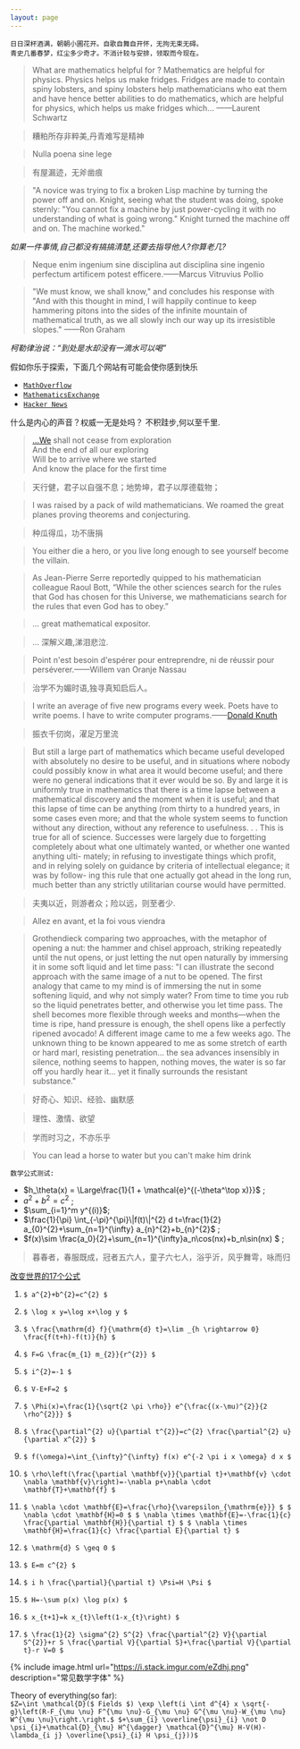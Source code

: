 ```yaml
---
layout: page
---
```

```
日日深杯酒满，朝朝小圃花开。自歌自舞自开怀，无拘无束无碍。
青史几番春梦，红尘多少奇才。不消计较与安排，领取而今现在。
```
> What are mathematics helpful for ? Mathematics are helpful for physics. Physics helps us make fridges. Fridges are made to contain spiny lobsters, and spiny lobsters help mathematicians who eat them and have hence better abilities to do mathematics, which are helpful for physics, which helps us make fridges which... ——Laurent Schwartz

> 糟粕所存非粹美,丹青难写是精神

> Nulla poena sine lege

> 有屋漏迹，无斧凿痕

> "A novice was trying to fix a broken Lisp machine by turning the power off and on. Knight, seeing what the student was doing, spoke sternly: "You cannot fix a machine by just power-cycling it with no understanding of what is going wrong." Knight turned the machine off and on. The machine worked." 

*如果一件事情,自己都没有搞搞清楚,还要去指导他人?你算老几?*

> Neque enim ingenium sine disciplina aut disciplina sine ingenio perfectum artificem potest efficere.——Marcus Vitruvius Pollio 

> "We must know, we shall know," and concludes his response with "And with this thought in mind, I will happily continue to keep hammering pitons into the sides of the infinite mountain of mathematical truth, as we all slowly inch our way up its irresistible slopes." ——Ron Graham
 
*柯勒律治说：“到处是水却没有一滴水可以喝”*

假如你乐于探索，下面几个网站有可能会使你感到快乐  
- [`MathOverflow`](https://mathoverflow.net/)  
- [`MathematicsExchange`](https://math.stackexchange.com/)  
- [`Hacker News`](https://news.ycombinator.com/)  
 
什么是内心的声音？权威一无是处吗？ 不积跬步,何以至千里.

> [...We](http://www.columbia.edu/itc/history/winter/w3206/edit/tseliotlittlegidding.html) shall not cease from exploration  
And the end of all our exploring   
Will be to arrive where we started    
And know the place for the first time  

> 天行健，君子以自强不息；地势坤，君子以厚德载物；

> I was raised by a pack of wild mathematicians. We roamed the great planes proving theorems and conjecturing.

> 种瓜得瓜，功不唐捐

> You either die a hero, or you live long enough to see yourself become the villain.  

> As Jean-Pierre Serre reportedly quipped to his mathematician colleague Raoul Bott, “While the other sciences search for the rules that God has chosen for this Universe, we mathematicians search for the rules that even God has to obey.”

> ... great mathematical expositor.

> ... 深解义趣,涕泪悲泣. 

> Point n'est besoin d'espérer pour entreprendre, ni de réussir pour perséverer.——Willem van Oranje Nassau 

> 治学不为媚时语,独寻真知启后人。

> I write an average of five new programs every week. Poets have to write poems. I have to write computer programs.——[Donald Knuth](https://www.quantamagazine.org/computer-scientist-donald-knuth-cant-stop-telling-stories-20200416)

> 振衣千仞岗，濯足万里流

> But still a large part of mathematics which became useful developed
with absolutely no desire to be useful, and in situations where nobody
could possibly know in what area it would become useful; and there
were no general indications that it ever would be so. By and large it is
uniformly true in mathematics that there is a time lapse between a
mathematical discovery and the moment when it is useful; and that this
lapse of time can be anything (rom thirty to a hundred years, in some
cases even more; and that the whole system seems to function without
any direction, without any reference to usefulness. . . This is true for
all of science. Successes were largely due to forgetting completely about
what one ultimately wanted, or whether one wanted anything ulti-
mately; in refusing to investigate things which profit, and in relying
solely on guidance by criteria of intellectual elegance; it was by follow-
ing this rule that one actually got ahead in the long run, much better
than any strictly utilitarian course would have permitted.

> 夫夷以近，则游者众；险以远，则至者少.

> Allez en avant, et la foi vous viendra

> Grothendieck comparing two approaches, with the metaphor of opening a nut: the hammer and chisel approach, striking repeatedly until the nut opens, or just letting the nut open naturally by immersing it in some soft liquid and let time pass:
"I can illustrate the second approach with the same image of a nut to be opened. The first analogy that came to my mind is of immersing the nut in some softening liquid, and why not simply water? From time to time you rub so the liquid penetrates better, and otherwise you let time pass. The shell becomes more flexible through weeks and months—when the time is ripe, hand pressure is enough, the shell opens like a perfectly ripened avocado! A different image came to me a few weeks ago. The unknown thing to be known appeared to me as some stretch of earth or hard marl, resisting penetration... the sea advances insensibly in silence, nothing seems to happen, nothing moves, the water is so far off you hardly hear it... yet it finally surrounds the resistant substance."

> 好奇心、知识、经验、幽默感

> 理性、激情、欲望

> 学而时习之，不亦乐乎 

> You can lead a horse to water but you can't make him drink

 `数学公式测试:`  
 - $h_\theta(x) = \Large\frac{1}{1 + \mathcal{e}^{(-\theta^\top x)}}$ ; <br/>
 - $a^2 + b^2 = c^2$ ; <br/>
 - $\sum_{i=1}^m y^{(i)}$;<br/>
 - $\frac{1}{\pi} \int_{-\pi}^{\pi}\|f(t)\|^{2} d t=\frac{1}{2} a_{0}^{2}+\sum_{n=1}^{\infty} a_{n}^{2}+b_{n}^{2}$ ;<br/>
 - $f(x)\sim \frac{a_0}{2}+\sum_{n=1}^{\infty}a_n\cos(nx)+b_n\sin(nx) $ ;<br/>

> 暮春者，春服既成，冠者五六人，童子六七人，浴乎沂，风乎舞雩，咏而归

 [改变世界的17个公式](https://www.amazon.com/Pursuit-Equations-That-Changed-World/dp/0465085989)  
 
1. `$ a^{2}+b^{2}=c^{2} $`

2. `$ \log x y=\log x+\log y $`

3. `$ \frac{\mathrm{d} f}{\mathrm{d} t}=\lim _{h \rightarrow 0} \frac{f(t+h)-f(t)}{h} $`

4. `$ F=G \frac{m_{1} m_{2}}{r^{2}} $`

5. `$ i^{2}=-1 $`

6. `$ V-E+F=2 $`

7. `$ \Phi(x)=\frac{1}{\sqrt{2 \pi \rho}} e^{\frac{(x-\mu)^{2}}{2 \rho^{2}}} $`

8. `$ \frac{\partial^{2} u}{\partial t^{2}}=c^{2} \frac{\partial^{2} u}{\partial x^{2}} $`

9. `$ f(\omega)=\int_{\infty}^{\infty} f(x) e^{-2 \pi i x \omega} d x $`

10. `$ \rho\left(\frac{\partial \mathbf{v}}{\partial t}+\mathbf{v} \cdot \nabla \mathbf{v}\right)=-\nabla p+\nabla \cdot \mathbf{T}+\mathbf{f} $`

11. `$ \nabla \cdot \mathbf{E}=\frac{\rho}{\varepsilon_{\mathrm{e}}} $ $ \nabla \cdot \mathbf{H}=0 $ $ \nabla \times \mathbf{E}=-\frac{1}{c} \frac{\partial \mathbf{H}}{\partial t} $ $ \nabla \times \mathbf{H}=\frac{1}{c} \frac{\partial E}{\partial t} $`

12. `$ \mathrm{d} S \geq 0 $`

13. `$ E=m c^{2} $`

14. `$ i h \frac{\partial}{\partial t} \Psi=H \Psi $`

15. `$ H=-\sum p(x) \log p(x) $`

16. `$ x_{t+1}=k x_{t}\left(1-x_{t}\right) $`

17. `$ \frac{1}{2} \sigma^{2} S^{2} \frac{\partial^{2} V}{\partial S^{2}}+r S \frac{\partial V}{\partial S}+\frac{\partial V}{\partial t}-r V=0 $`



{% include image.html url="https://i.stack.imgur.com/eZdhj.png" description="常见数学字体" %}

Theory of everything(so far):  
`$Z=\int \mathcal{D}($ Fields $) \exp \left(i \int d^{4} x \sqrt{-g}\left(R-F_{\mu \nu} F^{\mu \nu}-G_{\mu \nu} G^{\mu \nu}-W_{\mu \nu} W^{\mu \nu}\right.\right.$
$+\sum_{i} \overline{\psi}_{i} \not D \psi_{i}+\mathcal{D}_{\mu} H^{\dagger} \mathcal{D}^{\mu} H-V(H)-\lambda_{i j} \overline{\psi}_{i} H \psi_{j}))$`

